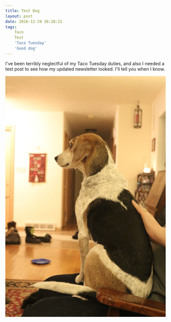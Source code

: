 ```yaml
---
title: Test Dog
layout: post
date: 2016-12-29 16:28:21
tags:
	Taco
	Test
	'Taco Tuesday'
	'Good dog'
---
```


I've been terribly neglectful of my Taco Tuesday duties, and also I needed a test post to see how my updated newsletter looked. I'll tell you when I know.

<img src="/img/2016-12-25/IMG_9441.JPG">

<!--share-->